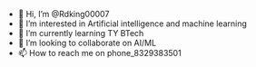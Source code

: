- 👋 Hi, I’m @Rdking00007
- 👀 I’m interested in Artificial intelligence and machine learning
- 🌱 I’m currently learning TY BTech
- 💞️ I’m looking to collaborate on AI/ML
- 📫 How to reach me on phone_8329383501

<!---
Rdking00007/Rdking00007 is a ✨ special ✨ repository because its `README.md` (this file) appears on your GitHub profile.
You can click the Preview link to take a look at your changes.
--->
